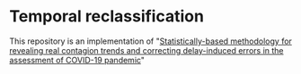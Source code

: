 # Temporal reclassification

This repository is an implementation of "[Statistically-based
methodology for revealing real contagion trends and correcting
delay-induced errors in the assessment of COVID-19
pandemic](https://doi.org/10.1016/j.chaos.2020.110087)"
